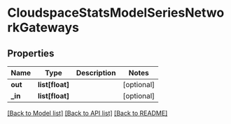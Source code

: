 # CloudspaceStatsModelSeriesNetworkGateways

## Properties
Name | Type | Description | Notes
------------ | ------------- | ------------- | -------------
**out** | **list[float]** |  | [optional] 
**_in** | **list[float]** |  | [optional] 

[[Back to Model list]](../README.md#documentation-for-models) [[Back to API list]](../README.md#documentation-for-api-endpoints) [[Back to README]](../README.md)


